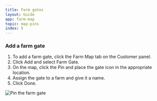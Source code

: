 ```yaml
---
title: Farm gates
layout: Guide
app: farm-map
topic: map-pins
index: 5
---
```


### Add a farm gate

1. To add a farm gate, click the Farm Map tab on the Customer panel.
2. Click Add and select Farm Gate.
3. On the map, click the Pin and place the gate icon in the appropriate location.
4. Assign the gate to a farm and give it a name.
5. Click Done.

![Pin the farm gate](/images/guides/farm-map/farm_gate.jpg)